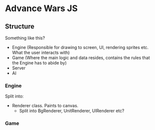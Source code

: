# Advance Wars JS

## Structure
Something like this?
* Engine (Responsible for drawing to screen, UI, rendering sprites etc. What the user interacts with)
* Game (Where the main logic and data resides, contains the rules that the Engine has to abide by)
* Server
* AI

### Engine
Split into:
* Renderer class. Paints to canvas.
  * Split into BgRenderer, UnitRenderer, UIRenderer etc?

### Game

